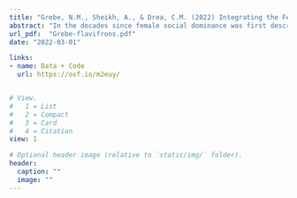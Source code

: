 ```yaml
---
title: "Grebe, N.M., Sheikh, A., & Drea, C.M. (2022) Integrating the Female Masculinization and Challenge Hypotheses: Female dominance, male deference, and seasonal hormone fluctuations in adult blue-eyed black lemurs (𝘌𝘶𝘭𝘦𝘮𝘶𝘳 𝘧𝘭𝘢𝘷𝘪𝘧𝘳𝘰𝘯𝘴). Hormones and Behavior."
abstract: "In the decades since female social dominance was first described in strepsirrhine primates, researchers have sought to uncover the proximate and ultimate explanations for its development. In the females of various female-dominant species, androgens have been implicated as regulators of behavior and/or predictors of seasonal fluctuations in aggression (the 'Female Masculinization Hypothesis'). Males, more generally, respond to changing social demands via seasonal fluctuations in androgen-mediated behavior (the 'Challenge Hypothesis'), that may also entail changes in activation of the hypothalamic-pituitary-adrenal axis. Here, we explore if androgens, glucocorticoids, and intersexual behavior fluctuate seasonally in the female-dominant, blue-eyed black lemur (*Eulemur flavifrons*), with potential consequences for understanding female aggression and male deference. Across two studies conducted during the breeding and nonbreeding seasons, we assessed rates of mixed-sex, dyadic social behavior (aggression and affiliation) and concentrations of fecal glucocorticoid metabolites (Study 1) and serum sex hormones (androstenedione, testosterone, and estradiol; Study 2). Our results align with several predictions inspired by the Female Masculinization and Challenge Hypotheses for intersexual relations: During the breeding season, specifically, both aggression and androstenedione peaked in females, while female-initiated affiliation decreased, potentially to facilitate female resource access and reproductive control. By comparison, all target hormones (androgens, estrogen, and glucocorticoids) peaked in males, with glucocorticoid concentrations potentially increasing in response to the surge in female aggression, and unusually high estrogen concentrations year-round potentially facilitating male deference via male-initiated affiliation. These results suggest complex, seasonally and hormonally mediated behavior in *Eulemur flavifrons*."
url_pdf:  "Grebe-flavifrons.pdf"
date: "2022-03-01"

links: 
- name: Data + Code
  url: https://osf.io/m2euy/


# View.
#   1 = List
#   2 = Compact
#   3 = Card
#   4 = Citation
view: 1

# Optional header image (relative to `static/img/` folder).
header:
  caption: ""
  image: ""
---
```


